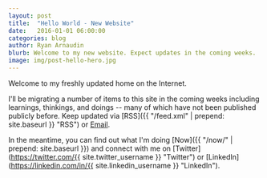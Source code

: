 ```yaml
---
layout: post
title:  "Hello World - New Website"
date:   2016-01-01 06:00:00
categories: blog
author: Ryan Arnaudin
blurb: Welcome to my new website. Expect updates in the coming weeks.
image: img/post-hello-hero.jpg
---
```

Welcome to my freshly updated home on the Internet. 

I'll be migrating a number of items to this site in the coming weeks including learnings, thinkings, and doings -- many of which have not been published publicly before. Keep updated via [RSS]({{ "/feed.xml" | prepend: site.baseurl }} "RSS") or [Email](http://goo.gl/forms/LLXHMa1SvQ "Email").

In the meantime, you can find out what I'm doing [Now]({{ "/now/" | prepend: site.baseurl }}) and connect with me on [Twitter](https://twitter.com/{{ site.twitter_username }} "Twitter") or [LinkedIn](https://linkedin.com/in/{{ site.linkedin_username }} "LinkedIn"). 
